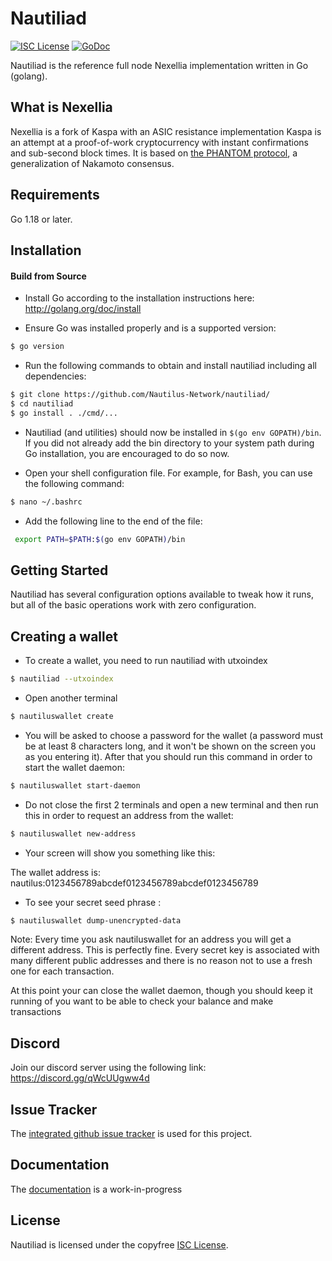 Nautiliad
========

[![ISC License](http://img.shields.io/badge/license-ISC-blue.svg)](https://choosealicense.com/licenses/isc/)
[![GoDoc](https://img.shields.io/badge/godoc-reference-blue.svg)](http://godoc.org/github.com/Nautilus-Network/nautiliad/)

Nautiliad is the reference full node Nexellia implementation written in Go (golang).

## What is Nexellia

Nexellia is a fork of Kaspa with an ASIC resistance implementation
Kaspa is an attempt at a proof-of-work cryptocurrency with instant confirmations and sub-second block times. It is based on [the PHANTOM protocol](https://eprint.iacr.org/2018/104.pdf), a generalization of Nakamoto consensus.

## Requirements

Go 1.18 or later.

## Installation

#### Build from Source

- Install Go according to the installation instructions here:
  http://golang.org/doc/install

- Ensure Go was installed properly and is a supported version:

```bash
$ go version
```

- Run the following commands to obtain and install nautiliad including all dependencies:

```bash
$ git clone https://github.com/Nautilus-Network/nautiliad/
$ cd nautiliad
$ go install . ./cmd/...
```

- Nautiliad (and utilities) should now be installed in `$(go env GOPATH)/bin`. If you did
  not already add the bin directory to your system path during Go installation,
  you are encouraged to do so now.
  
- Open your shell configuration file. For example, for Bash, you can use the following command:
  
```bash
$ nano ~/.bashrc
```
- Add the following line to the end of the file:

```bash
 export PATH=$PATH:$(go env GOPATH)/bin
```

## Getting Started

Nautiliad has several configuration options available to tweak how it runs, but all
of the basic operations work with zero configuration.

## Creating a wallet

- To create a wallet, you need to run nautiliad with utxoindex

```bash
$ nautiliad --utxoindex
```
- Open another terminal

```bash
$ nautiluswallet create
```

- You will be asked to choose a password for the wallet (a password must be at least 8 characters long, and it won't be shown on the screen you as you entering it). After that you should run this command in order to start the wallet daemon:

```bash
$ nautiluswallet start-daemon
```
- Do not close the first 2 terminals and open a new terminal and then run this in order to request an address from the wallet:

```bash
$ nautiluswallet new-address
```

- Your screen will show you something like this:

The wallet address is:
nautilus:0123456789abcdef0123456789abcdef0123456789

- To see your secret seed phrase :

```bash
$ nautiluswallet dump-unencrypted-data
```

Note: Every time you ask nautiluswallet for an address you will get a different address. This is perfectly fine. Every secret key is associated with many different public addresses and there is no reason not to use a fresh one for each transaction.

At this point your can close the wallet daemon, though you should keep it running of you want to be able to check your balance and make transactions


## Discord
Join our discord server using the following link: https://discord.gg/qWcUUgww4d

## Issue Tracker

The [integrated github issue tracker](https://github.com/Nautilus-Network/nautiliad/issues)
is used for this project.


## Documentation

The [documentation](https://github.com/Nautilus-Network/docs) is a work-in-progress

## License

Nautiliad is licensed under the copyfree [ISC License](https://choosealicense.com/licenses/isc/).

